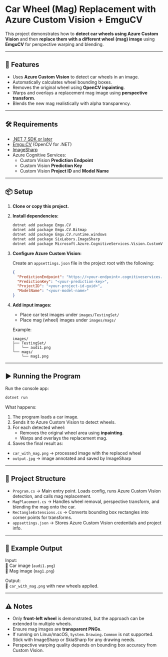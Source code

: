 # Car Wheel (Mag) Replacement with Azure Custom Vision + EmguCV

This project demonstrates how to **detect car wheels using Azure Custom Vision** and then **replace them with a different wheel (mag) image** using **EmguCV** for perspective warping and blending.

---

## 📌 Features
- Uses **Azure Custom Vision** to detect car wheels in an image.
- Automatically calculates wheel bounding boxes.
- Removes the original wheel using **OpenCV inpainting**.
- Warps and overlays a replacement mag image using **perspective transform**.
- Blends the new mag realistically with alpha transparency.

---

## 🛠️ Requirements

- [.NET 7 SDK or later](https://dotnet.microsoft.com/)
- [Emgu.CV](http://www.emgu.com/wiki/index.php/Main_Page) (OpenCV for .NET)
- [ImageSharp](https://github.com/SixLabors/ImageSharp)
- Azure Cognitive Services:
  - Custom Vision **Prediction Endpoint**
  - Custom Vision **Prediction Key**
  - Custom Vision **Project ID** and **Model Name**

---

## 📦 Setup

1. **Clone or copy this project.**

2. **Install dependencies:**
   ```bash
   dotnet add package Emgu.CV
   dotnet add package Emgu.CV.Bitmap
   dotnet add package Emgu.CV.runtime.windows
   dotnet add package SixLabors.ImageSharp
   dotnet add package Microsoft.Azure.CognitiveServices.Vision.CustomVision.Prediction
   ```

3. **Configure Azure Custom Vision:**

   Create an `appsettings.json` file in the project root with the following:

   ```json
   {
     "PredictionEndpoint": "https://<your-endpoint>.cognitiveservices.azure.com/",
     "PredictionKey": "<your-prediction-key>",
     "ProjectID": "<your-project-id-guid>",
     "ModelName": "<your-model-name>"
   }
   ```

4. **Add input images:**
   - Place car test images under `images/TestingSet/`
   - Place mag (wheel) images under `images/mags/`

   Example:
   ```
   images/
   ├── TestingSet/
   │   └── audi1.png
   └── mags/
       └── mag1.png
   ```

---

## ▶️ Running the Program

Run the console app:

```bash
dotnet run
```

What happens:
1. The program loads a car image.
2. Sends it to Azure Custom Vision to detect wheels.
3. For each detected wheel:
   - Removes the original wheel area using **inpainting**.
   - Warps and overlays the replacement mag.
4. Saves the final result as:

- `car_with_mag.png` → processed image with the replaced wheel  
- `output.jpg` → image annotated and saved by ImageSharp

---

## 📂 Project Structure

- `Program.cs` → Main entry point. Loads config, runs Azure Custom Vision detection, and calls mag replacement.  
- `MagPlacement.cs` → Handles wheel removal, perspective transform, and blending the mag onto the car.  
- `RectangleExtensions.cs` → Converts bounding box rectangles into corner points for transforms.  
- `appsettings.json` → Stores Azure Custom Vision credentials and project info.  

---

## 🧪 Example Output

Input:  
🚗 Car image (`audi1.png`)  
🛞 Mag image (`mag1.png`)  

Output:  
📸 `car_with_mag.png` with new wheels applied.

---

## ⚠️ Notes

- Only **front-left wheel** is demonstrated, but the approach can be extended to multiple wheels.
- Ensure mag images are **transparent PNGs**.
- If running on Linux/macOS, `System.Drawing.Common` is not supported. Stick with ImageSharp or SkiaSharp for any drawing needs.
- Perspective warping quality depends on bounding box accuracy from Custom Vision.

